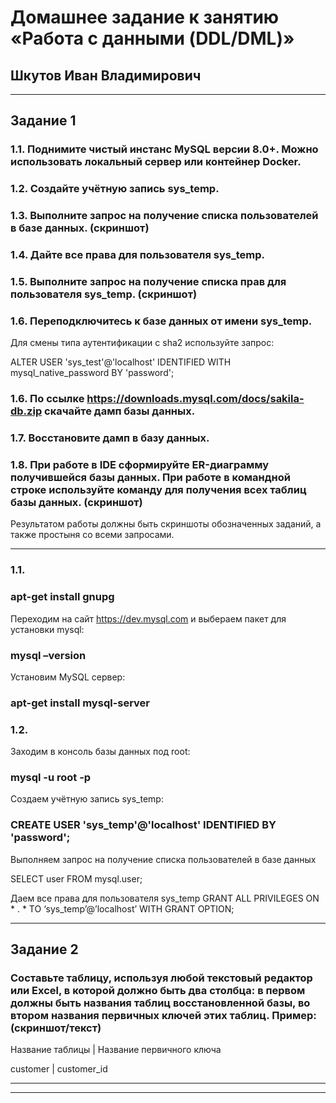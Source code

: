# Домашнее задание к занятию «Работа с данными (DDL/DML)»

## Шкутов Иван Владимирович

---

## Задание 1

### 1.1. Поднимите чистый инстанс MySQL версии 8.0+. Можно использовать локальный сервер или контейнер Docker.

### 1.2. Создайте учётную запись sys_temp.

### 1.3. Выполните запрос на получение списка пользователей в базе данных. (скриншот)

### 1.4. Дайте все права для пользователя sys_temp.

### 1.5. Выполните запрос на получение списка прав для пользователя sys_temp. (скриншот)

### 1.6. Переподключитесь к базе данных от имени sys_temp.

Для смены типа аутентификации с sha2 используйте запрос:

ALTER USER 'sys_test'@'localhost' IDENTIFIED WITH mysql_native_password BY 'password';

### 1.6. По ссылке https://downloads.mysql.com/docs/sakila-db.zip скачайте дамп базы данных.

### 1.7. Восстановите дамп в базу данных.

### 1.8. При работе в IDE сформируйте ER-диаграмму получившейся базы данных. При работе в командной строке используйте команду для получения всех таблиц базы данных. (скриншот)

Результатом работы должны быть скриншоты обозначенных заданий, а также простыня со всеми запросами.

---

### 1.1.

### apt-get install gnupg

Переходим на сайт https://dev.mysql.com и выбераем пакет для установки mysql:

### mysql –version

Установим MySQL сервер:

### apt-get install mysql-server 


### 1.2.

Заходим в консоль базы данных под root:

### mysql -u root -p

Создаем учётную запись sys_temp:

### CREATE USER 'sys_temp'@'localhost' IDENTIFIED BY 'password'; 




Выполняем запрос на получение списка пользователей в базе данных

SELECT user FROM mysql.user;




Даем все права для пользователя sys_temp
GRANT ALL PRIVILEGES ON * . * TO ‘sys_temp’@’localhost’ WITH GRANT OPTION;






---

## Задание 2

### Составьте таблицу, используя любой текстовый редактор или Excel, в которой должно быть два столбца: в первом должны быть названия таблиц восстановленной базы, во втором названия первичных ключей этих таблиц. Пример: (скриншот/текст)

Название таблицы | Название первичного ключа

customer         | customer_id

---



---
